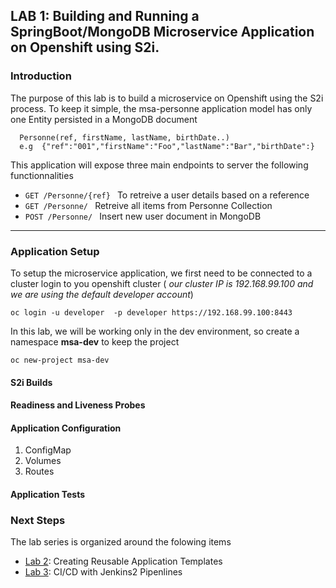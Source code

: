 ## LAB 1:  Building and Running a SpringBoot/MongoDB Microservice Application on Openshift using S2i. 


### Introduction
The purpose of this lab is to build a microservice on Openshift using the S2i process.
To keep it simple, the  msa-personne application model has only one Entity persisted in a MongoDB document 

``` 
  Personne(ref, firstName, lastName, birthDate..)
  e.g  {"ref":"001","firstName":"Foo","lastName":"Bar","birthDate":} 
```

This application will expose three main endpoints to server the following functionnalities
*  ```GET /Personne/{ref} ```   To retreive a user details based on a reference
*  ```GET /Personne/ ```        Retreive all items from Personne Collection
*  ```POST /Personne/ ```       Insert new user document in MongoDB 

---
### Application Setup
To setup the microservice application, we first need to be connected to a cluster 
login to you openshift cluster ( *our cluster IP is 192.168.99.100 and we are using the default developer account*)
```
oc login -u developer  -p developer https://192.168.99.100:8443
```

In this lab, we will be working only in the dev environment, so create a namespace **msa-dev** to keep the project

```
oc new-project msa-dev
```

#### S2i Builds

#### Readiness and Liveness Probes


#### Application Configuration

1. ConfigMap
2. Volumes
3. Routes


#### Application Tests



### Next Steps

The lab series is organized around the folowing items

* [Lab 2](../lab2/): Creating Reusable Application Templates
* [Lab 3](../lab3/): CI/CD with Jenkins2  Pipenlines

